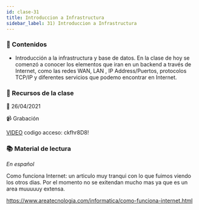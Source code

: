 ```yaml
---
id: clase-31
title: Introduccion a Infrastructura
sidebar_label: 31) Introduccion a Infrastructura
---
```




### 📝 Contenidos

- Introducción a la infrastructura y base de datos. En la clase de hoy se comenzó a conocer los elementos que iran en un backend a través de Internet, como las redes WAN, LAN , IP Address/Puertos, protocolos TCP/IP y diferentes servicios que podemo encontrar en Internet.


### 🚀 Recursos de la clase

📆 26/04/2021

📹 Grabación

[VIDEO](https://us02web.zoom.us/rec/share/GiioL4tPA-xzoTOlh-fOJuG4wii4Fs3lWwHf64ZvYBPn9ou2lcEiLN8qIrJ9Ogi7.nB_xsiJGUIfOLgK9)
codigo acceso: ckfhr8D8!


### 📚 Material de lectura

_En español_

Como funciona Internet: un articulo muy tranqui con lo que fuimos viendo los otros dias. Por el momento no se exitendan mucho mas ya que es un area muuuuuy extensa.

https://www.areatecnologia.com/informatica/como-funciona-internet.html

